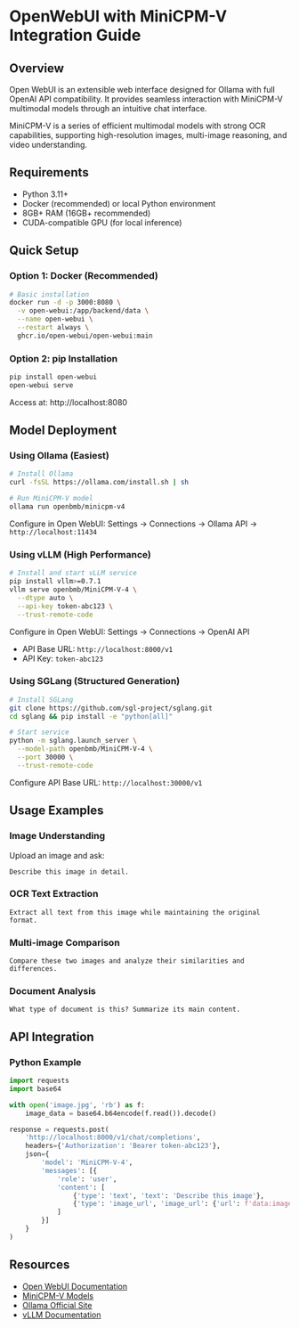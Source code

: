 # OpenWebUI with MiniCPM-V Integration Guide

## Overview

Open WebUI is an extensible web interface designed for Ollama with full OpenAI API compatibility. It provides seamless interaction with MiniCPM-V multimodal models through an intuitive chat interface.

MiniCPM-V is a series of efficient multimodal models with strong OCR capabilities, supporting high-resolution images, multi-image reasoning, and video understanding.

## Requirements

- Python 3.11+
- Docker (recommended) or local Python environment
- 8GB+ RAM (16GB+ recommended)
- CUDA-compatible GPU (for local inference)

## Quick Setup

### Option 1: Docker (Recommended)

```bash
# Basic installation
docker run -d -p 3000:8080 \
  -v open-webui:/app/backend/data \
  --name open-webui \
  --restart always \
  ghcr.io/open-webui/open-webui:main
```

### Option 2: pip Installation

```bash
pip install open-webui
open-webui serve
```

Access at: http://localhost:8080

## Model Deployment

### Using Ollama (Easiest)

```bash
# Install Ollama
curl -fsSL https://ollama.com/install.sh | sh

# Run MiniCPM-V model
ollama run openbmb/minicpm-v4
```

Configure in Open WebUI: Settings → Connections → Ollama API → `http://localhost:11434`

### Using vLLM (High Performance)

```bash
# Install and start vLLM service
pip install vllm>=0.7.1
vllm serve openbmb/MiniCPM-V-4 \
  --dtype auto \
  --api-key token-abc123 \
  --trust-remote-code
```

Configure in Open WebUI: Settings → Connections → OpenAI API
- API Base URL: `http://localhost:8000/v1`
- API Key: `token-abc123`

### Using SGLang (Structured Generation)

```bash
# Install SGLang
git clone https://github.com/sgl-project/sglang.git
cd sglang && pip install -e "python[all]"

# Start service
python -m sglang.launch_server \
  --model-path openbmb/MiniCPM-V-4 \
  --port 30000 \
  --trust-remote-code
```

Configure API Base URL: `http://localhost:30000/v1`

## Usage Examples

### Image Understanding
Upload an image and ask:
```
Describe this image in detail.
```

### OCR Text Extraction
```
Extract all text from this image while maintaining the original format.
```

### Multi-image Comparison
```
Compare these two images and analyze their similarities and differences.
```

### Document Analysis
```
What type of document is this? Summarize its main content.
```

## API Integration

### Python Example

```python
import requests
import base64

with open('image.jpg', 'rb') as f:
    image_data = base64.b64encode(f.read()).decode()

response = requests.post(
    'http://localhost:8000/v1/chat/completions',
    headers={'Authorization': 'Bearer token-abc123'},
    json={
        'model': 'MiniCPM-V-4',
        'messages': [{
            'role': 'user',
            'content': [
                {'type': 'text', 'text': 'Describe this image'},
                {'type': 'image_url', 'image_url': {'url': f'data:image/jpeg;base64,{image_data}'}}
            ]
        }]
    }
)
```

## Resources

- [Open WebUI Documentation](https://docs.openwebui.com/)
- [MiniCPM-V Models](https://huggingface.co/openbmb)
- [Ollama Official Site](https://ollama.ai/)
- [vLLM Documentation](https://docs.vllm.ai/)